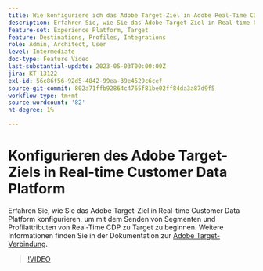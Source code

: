 ```yaml
---
title: Wie konfiguriere ich das Adobe Target-Ziel in Adobe Real-Time CDP?
description: Erfahren Sie, wie Sie das Adobe Target-Ziel in Real-time Customer Data Platform konfigurieren, um mit dem Senden von Segmenten und Profilattributen von Real-Time CDP zu Target zu beginnen.
feature-set: Experience Platform, Target
feature: Destinations, Profiles, Integrations
role: Admin, Architect, User
level: Intermediate
doc-type: Feature Video
last-substantial-update: 2023-05-03T00:00:00Z
jira: KT-13122
exl-id: 56c86f56-92d5-4842-99ea-39e4529c6cef
source-git-commit: 802a71ffb92864c4765f81be02ff84da3a87d9f5
workflow-type: tm+mt
source-wordcount: '82'
ht-degree: 1%

---
```


# Konfigurieren des Adobe Target-Ziels in Real-time Customer Data Platform

Erfahren Sie, wie Sie das Adobe Target-Ziel in Real-time Customer Data Platform konfigurieren, um mit dem Senden von Segmenten und Profilattributen von Real-Time CDP zu Target zu beginnen. Weitere Informationen finden Sie in der Dokumentation zur [Adobe Target-Verbindung](https://experienceleague.adobe.com/docs/experience-platform/destinations/catalog/personalization/adobe-target-connection.html?lang=de).

>[!VIDEO](https://video.tv.adobe.com/v/3449802/?learn=on&captions=ger)
